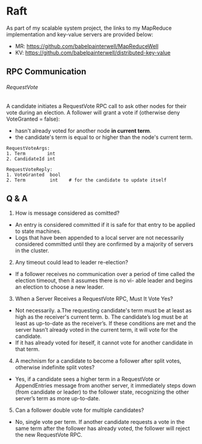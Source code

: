 # Raft

As part of my scalable system project, the links to my MapReduce implementation and key-value servers are provided below:

- MR: https://github.com/babelpainterwell/MapReduceWell
- KV: https://github.com/babelpainterwell/distributed-key-value

## RPC Communication

###### RequestVote

A candidate initiates a RequestVote RPC call to ask other nodes for their vote during an election.
A follower will grant a vote if (otherwise deny VoteGranted = false):

- hasn't already voted for another node **in current term**.
- the candidate's term is equal to or higher than the node's current term.

```
RequestVoteArgs:
1. Term        int
2. CandidateId int
```

```
RequestVoteReply:
1. VoteGranted  bool
2. Term         int    # for the candidate to update itself
```

## Q & A

1. How is message considered as comitted?

- An entry is considered committed if it is safe for that entry to be applied to state machines.
- Logs that have been appended to a local server are not necessarily considered committed until they are confirmed by a majority of servers in the cluster.

2. Any timeout could lead to leader re-election?

- If a follower receives no communication over a period of time called the election timeout, then it assumes there is no vi- able leader and begins an election to choose a new leader.

3. When a Server Receives a RequestVote RPC, Must It Vote Yes?

- Not necessarily. a.The requesting candidate's term must be at least as high as the receiver's current term. b. The candidate’s log must be at least as up-to-date as the receiver’s. If these conditions are met and the server hasn’t already voted in the current term, it will vote for the candidate.
- If it has already voted for iteself, it cannot vote for another candidate in that term.

4. A mechnism for a candidate to become a follower after split votes, otherwise indefinite split votes?

- Yes, if a candidate sees a higher term in a RequestVote or AppendEntries message from another server, it immediately steps down (from candidate or leader) to the follower state, recognizing the other server’s term as more up-to-date.

5. Can a follower double vote for multiple candidates?

- No, single vote per term. If another candidate requests a vote in the same term after the follower has already voted, the follower will reject the new RequestVote RPC.
